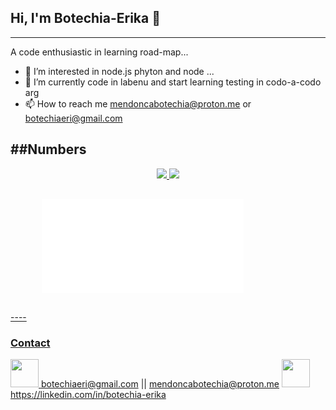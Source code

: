 <head>
<link rel="stylesheet" href="https://cdn.jsdelivr.net/gh/devicons/devicon@v2.15.1/devicon.min.css">
</head>


## Hi, I'm Botechia-Erika 🖖
----
A code enthusiastic in learning road-map...
- 👀 I’m interested in node.js phyton and node ...
- 🌱 I’m currently code in labenu and start learning testing in codo-a-codo arg
- 📫 How to reach me mendoncabotechia@proton.me or botechiaeri@gmail.com



##Numbers
----
<div align="center">
  <a href="https://github.com/botechia-erika">
  <img height="180em" src="https://github-readme-stats.vercel.app/api?username=botechia-erika&show_icons=true&theme=aura&include_all_commits=true&count_private=true"/>
  <img height="180em" src="https://github-readme-stats.vercel.app/api/top-langs/?username=botechia-erika&layout=compact&langs_count=7&theme=dark"/>
</div>


 <div style="display: flex; width: 80%; height: 150px; margin: 30px auto;"/>
  <img src="https://github.com/rafaballerini/rafaballerini/blob/output/github-contribution-grid-snake.svg" alt="hello" style="width: 80%; height: 100%; position: center center; object-fit: cover;"/>
</div>
 ----
<h3>Contact</h3>
    <img src="https://cdn.jsdelivr.net/gh/devicons/devicon/icons/google/google-original.svg" style="display: inline-block; width: 45px; height: 45px" />          </span><a href="mailto:botechiaeri@gmail.com">botechiaeri@gmail.com</a> || <a href="mailto:botechiaeri@gmail.com">mendoncabotechia@proton.me</a>
  <a href="https://www.linkedin.com/in/botechia-erika" target="_blank">
    <span><img src="https://cdn.jsdelivr.net/gh/devicons/devicon/icons/linkedin/linkedin-original.svg" style="display: inline-block; width: 45px; height: 45px" />         </span>https://linkedin.com/in/botechia-erika
  </a> 
           


</div>
